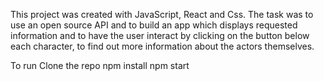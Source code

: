 This project was created with JavaScript, React and Css. The task was to use an open source API and to build an app which displays requested information and to have the user interact by clicking on the button below each character, to find out more information about the actors themselves.

To run
Clone the repo
npm install
npm start